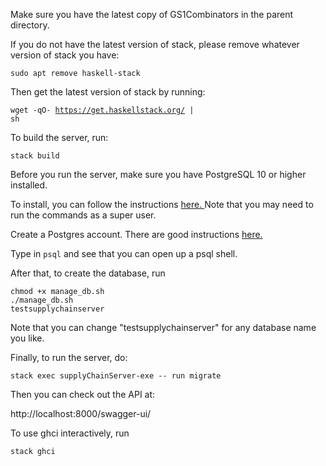 Make sure you have the latest copy of GS1Combinators in the parent directory.

If you do not have the latest version of stack, please remove whatever version of stack you have:

<code>sudo apt remove haskell-stack </code>

Then get the latest version of stack by running:

<code>wget -qO- https://get.haskellstack.org/ | sh </code>

To build the server, run:

<code>stack build </code>

Before you run the server, make sure you have PostgreSQL 10 or higher installed.

To install, you can follow the instructions <a href="http://yallalabs.com/linux/how-to-install-and-use-postgresql-10-on-ubuntu-16-04/" target="_blank"> here. </a>
Note that you may need to run the commands as a super user.

Create a Postgres account.
There are good instructions <a href="https://www.digitalocean.com/community/tutorials/how-to-install-and-use-postgresql-on-ubuntu-16-04" target="_blank"> here. </a>

Type in <code>psql</code> and see that you can open up a psql shell.

After that, to create the database, run

<code>chmod +x manage_db.sh</code><br>
<code>./manage_db.sh testsupplychainserver</code>

Note that you can change "testsupplychainserver" for any database name you like.

Finally, to run the server, do:

<code>stack exec supplyChainServer-exe -- run migrate </code>

Then you can check out the API at:

http://localhost:8000/swagger-ui/

To use ghci interactively, run 

<code>stack ghci </code>


